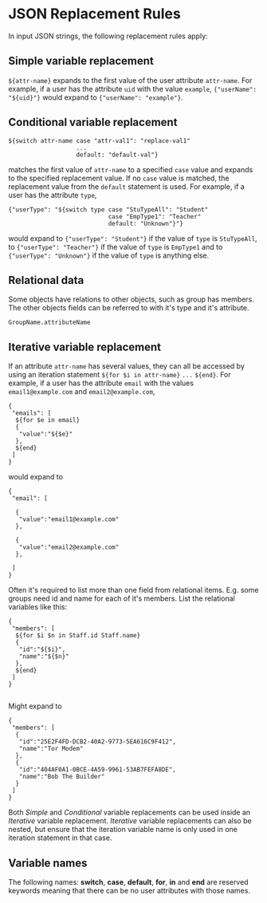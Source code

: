 # JSON Replacement Rules

In input JSON strings, the following replacement rules apply:

## Simple variable replacement

`${attr-name}` expands to the first value of the user attribute
`attr-name`. For example, if a user has the attribute `uid` with the
value `example`, `{"userName": "${uid}"}` would expand to
`{"userName": "example"}`.

## Conditional variable replacement

```
${switch attr-name case "attr-val1": "replace-val1"
                   ...
                   default: "default-val"}
```

matches the first value of `attr-name` to a specified `case` value
and expands to the specified replacement value. If no `case` value is
matched, the replacement value from the `default` statement is used.
For example, if a user has the attribute `type`,

```
{"userType": "${switch type case "StuTypeAll": "Student"
                            case "EmpType1": "Teacher"
                            default: "Unknown"}"}
```

would expand to `{"userType": "Student"}` if the value of `type` is
`StuTypeAll`, to `{"userType": "Teacher"}` if the value of `type` is
`EmpType1` and to `{"userType": "Unknown"}` if the value of `type` is
anything else.

## Relational data
Some objects have relations to other objects, such as group has members.
The other objects fields can be referred to with it's type and it's attribute.

```
GroupName.attributeName
```

## Iterative variable replacement

If an attribute `attr-name` has several values, they can all be
accessed by using an iteration statement `${for $i in attr-name}`
`...` `${end}`. For example, if a user has the attribute `email` with
the values `email1@example.com` and `email2@example.com`,

```
{
 "emails": [
  ${for $e in email}
  {
   "value":"${$e}"
  },
  ${end}
 ]
}
```

would expand to

```
{
 "email": [
  
  {
   "value":"email1@example.com"
  },
  
  {
   "value":"email2@example.com"
  }, 
  
 ]
}
```
Often it's required to list more than one field from relational items. E.g. some groups
need id and name for each of it's members. List the relational variables like this:
```
{
 "members": [
  ${for $i $n in Staff.id Staff.name}
  {
   "id":"${$i}",
   "name":"${$n}"
  },
  ${end}
 ]
}
    
```
Might expand to
```
{
 "members": [
  {
   "id":"25E2F4FD-DCB2-40A2-9773-5EA616C9F412",
   "name":"Tor Modem"
  },
  {
   "id":"404AF0A1-0BCE-4A59-9961-53AB7FEFA8DE",
   "name":"Bob The Builder"
  }
 ]
}

```

Both *Simple* and *Conditional* variable replacements can be used
inside an *Iterative* variable replacement. *Iterative* variable
replacements can also be nested, but ensure that the iteration
variable name is only used in one iteration statement in that case.

## Variable names

The following names: **switch**, **case**, **default**, **for**,
**in** and **end** are reserved keywords meaning that there can be no
user attributes with those names.
